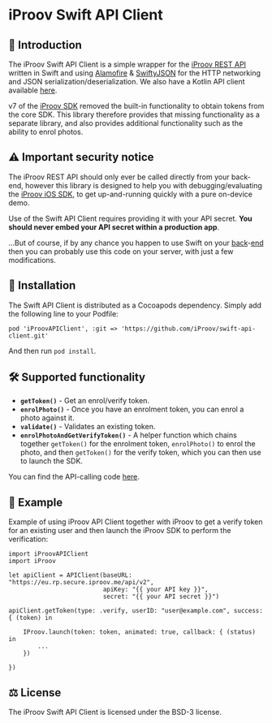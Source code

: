 # iProov Swift API Client

## 👋 Introduction

The iProov Swift API Client is a simple wrapper for the [iProov REST API](https://secure.iproov.me/docs.html) written in Swift and using [Alamofire](https://github.com/Alamofire/Alamofire) & [SwiftyJSON](https://github.com/SwiftyJSON/Alamofire-SwiftyJSON) for the HTTP networking and JSON serialization/deserialization. We also have a Kotlin API client available [here](https://github.com/iProov/kotlin-api-client).

v7 of the [iProov SDK](https://github.com/iProov/ios) removed the built-in functionality to obtain tokens from the core SDK. This library therefore provides that missing functionality as a separate library, and also provides additional functionality such as the ability to enrol photos.

## ⚠️ Important security notice

The iProov REST API should only ever be called directly from your back-end, however this library is designed to help you with debugging/evaluating the [iProov iOS SDK](https://github.com/iProov/ios), to get up-and-running quickly with a pure on-device demo.

Use of the Swift API Client requires providing it with your API secret. **You should never embed your API secret within a production app**. 

...But of course, if by any chance you happen to use Swift on your [back](https://vapor.codes/)-[end](https://perfect.org/) then you can probably use this code on your server, with just a few modifications.

## 📲 Installation

The Swift API Client is distributed as a Cocoapods dependency. Simply add the following line to your Podfile:

```
pod 'iProovAPIClient', :git => 'https://github.com/iProov/swift-api-client.git'
```

And then run `pod install`.

## 🛠 Supported functionality

- **`getToken()`** - Get an enrol/verify token.
- **`enrolPhoto()`** - Once you have an enrolment token, you can enrol a photo against it.
- **`validate()`** - Validates an existing token.
- **`enrolPhotoAndGetVerifyToken()`** - A helper function which chains together `getToken()` for the enrolment token, `enrolPhoto()` to enrol the photo, and then `getToken()` for the verify token, which you can then use to launch the SDK.

You can find the API-calling code [here](https://github.com/iProov/swift-api-client/blob/master/iProovAPIClient/Classes/APIClient.swift).

## 🤳 Example

Example of using iProov API Client together with iProov to get a verify token for an existing user and then launch the iProov SDK to perform the verification:

```
import iProovAPIClient
import iProov

let apiClient = APIClient(baseURL: "https://eu.rp.secure.iproov.me/api/v2",
                          apiKey: "{{ your API key }}",
                          secret: "{{ your API secret }}")
 
apiClient.getToken(type: .verify, userID: "user@example.com", success: { (token) in

	IProov.launch(token: token, animated: true, callback: { (status) in
		...
	})

})
```

## ⚖️ License

The iProov Swift API Client is licensed under the BSD-3 license.

